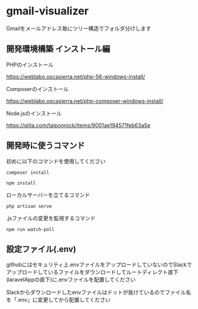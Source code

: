 # gmail-visualizer

Gmailをメールアドレス毎にツリー構造でフォルダ分けします

## 開発環境構築 インストール編

PHPのインストール

https://weblabo.oscasierra.net/php-56-windows-install/

Composerのインストール

https://weblabo.oscasierra.net/php-composer-windows-install/

Node.jsのインストール

https://qiita.com/taiponrock/items/9001ae194571feb63a5e

## 開発時に使うコマンド

初めに以下のコマンドを使用してください

```
composer install
```

```
npm install
```

ローカルサーバーを立てるコマンド

```
php artisan serve
```

.jsファイルの変更を監視するコマンド

```
npm run watch-poll
```

## 設定ファイル(.env)

githubにはセキュリティ上.envファイルをアップロードしていないのでSlackでアップロードしているファイルをダウンロードしてルートディレクト直下(laravelAppの直下)に.envファイルを配置してください

Slackからダウンロードしたenvファイルはドットが抜けているのでファイル名を「.env」に変更してから配置してください
